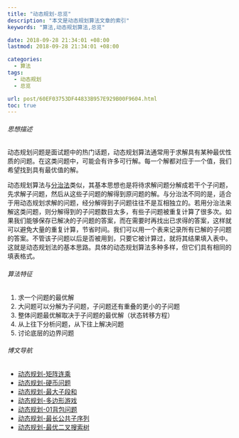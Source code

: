 ```yaml
---
title: "动态规划-总览"
description: "本文是动态规划算法文章的索引"
keywords: "算法,动态规划算法,总览"

date: 2018-09-28 21:34:01 +08:00
lastmod: 2018-09-28 21:34:01 +08:00

categories:
  - 算法
tags:
  - 动态规划
  - 总览

url: post/60EF03753DF44833B957E929B00F9604.html
toc: true
---
```


###### 思想描述

动态规划问题是面试题中的热门话题，动态规划算法通常用于求解具有某种最优性质的问题。在这类问题中，可能会有许多可行解。每一个解都对应于一个值，我们希望找到具有最优值的解。

<!--More-->

动态规划算法与[分治法](/算法/分治法-总览)类似，其基本思想也是将待求解问题分解成若干个子问题，先求解子问题，然后从这些子问题的解得到原问题的解。与分治法不同的是，适合于用动态规划求解的问题，经分解得到子问题往往不是互相独立的。若用分治法来解这类问题，则分解得到的子问题数目太多，有些子问题被重复计算了很多次。如果我们能够保存已解决的子问题的答案，而在需要时再找出已求得的答案，这样就可以避免大量的重复计算，节省时间。我们可以用一个表来记录所有已解的子问题的答案。不管该子问题以后是否被用到，只要它被计算过，就将其结果填入表中。这就是动态规划法的基本思路。具体的动态规划算法多种多样，但它们具有相同的填表格式。

###### 算法特征

1. 求一个问题的最优解 
2. 大问题可以分解为子问题，子问题还有重叠的更小的子问题 
3. 整体问题最优解取决于子问题的最优解（状态转移方程） 
4. 从上往下分析问题，从下往上解决问题 
5. 讨论底层的边界问题

###### 博文导航

* [动态规划-矩阵连乘](/算法/动态规划-矩阵连乘)
* [动态规划-硬币问题](/算法/动态规划-硬币问题)
* [动态规划-最大子段和](/算法/动态规划-最大子段和)
* [动态规划-多边形游戏](/算法/动态规划-多边形游戏)
* [动态规划-01背包问题](/算法/动态规划-01背包问题)
* [动态规划-最长公共子序列](/算法/动态规划-最长公共子序列)
* [动态规划-最优二叉搜索树](/算法/动态规划-最优二叉搜索树)